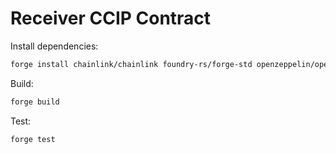 # Receiver CCIP Contract
Install dependencies:
```bash
forge install chainlink/chainlink foundry-rs/forge-std openzeppelin/openzeppelin-contracts
```

Build:
```bash
forge build
```

Test:
```bash
forge test
```